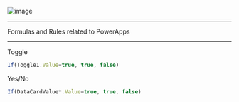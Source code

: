 ![image](https://user-images.githubusercontent.com/19554935/65001833-1d185d80-d8bf-11e9-9bb8-75ed1dfdf0b7.png)
***
Formulas and Rules related to PowerApps
***
Toggle
```JavaScript
If(Toggle1.Value=true, true, false)
```
Yes/No
```JavaScript
If(DataCardValue*.Value=true, true, false)
```
